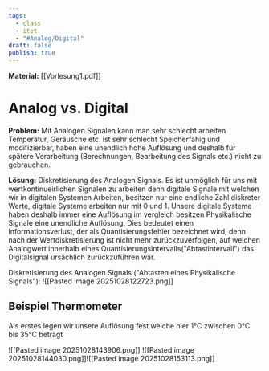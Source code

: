 ```yaml
---
tags:
  - class
  - itet
  - "#Analog/Digital"
draft: false
publish: true
---
```

**Material:** [[Vorlesung1.pdf]]

# Analog vs. Digital
**Problem:** Mit Analogen Signalen kann man sehr schlecht arbeiten Temperatur, Geräusche etc. ist sehr schlecht Speicherfähig und modifizierbar, haben eine unendlich hohe Auflösung und deshalb für spätere Verarbeitung (Berechnungen, Bearbeitung des Signals etc.) nicht zu gebrauchen.

**Lösung:** Diskretisierung des Analogen Signals. Es ist unmöglich für uns mit wertkontinueirlichen Signalen zu arbeiten denn digitale Signale mit welchen wir in digitalen Systemen Arbeiten, besitzen nur eine endliche Zahl diskreter Werte, digitale Systeme arbeiten nur mit 0 und 1. Unsere digitale Systeme haben deshalb immer eine Auflösung im vergleich besitzen Physikalische Signale eine unendliche Auflösung. Dies bedeutet einen Informationsverlust, der als Quantisierungsfehler bezeichnet wird, denn nach der Wertdiskretisierung ist nicht mehr zurückzuverfolgen, auf welchen Analogwert innerhalb eines Quantisierungsintervalls("Abtastintervall") das Digitalsignal ursächlich zurückzuführen war.

Diskretisierung des Analogen Signals ("Abtasten eines Physikalische Signals"):
![[Pasted image 20251028122723.png]]

## Beispiel Thermometer

Als erstes legen wir unsere Auflösung fest welche hier 1°C zwischen 0°C bis 35°C beträgt

![[Pasted image 20251028143906.png]]
![[Pasted image 20251028144030.png]]![[Pasted image 20251028153113.png]]